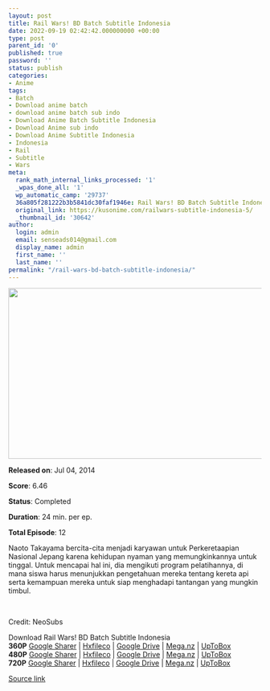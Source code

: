 ```yaml
---
layout: post
title: Rail Wars! BD Batch Subtitle Indonesia
date: 2022-09-19 02:42:42.000000000 +00:00
type: post
parent_id: '0'
published: true
password: ''
status: publish
categories:
- Anime
tags:
- Batch
- Download anime batch
- download anime batch sub indo
- Download Anime Batch Subtitle Indonesia
- Download Anime sub indo
- Download Anime Subtitle Indonesia
- Indonesia
- Rail
- Subtitle
- Wars
meta:
  rank_math_internal_links_processed: '1'
  _wpas_done_all: '1'
  wp_automatic_camp: '29737'
  36a805f281222b3b5841dc30faf1946e: Rail Wars! BD Batch Subtitle Indonesia
  original_link: https://kusonime.com/railwars-subtitle-indonesia-5/
  _thumbnail_id: '30642'
author:
  login: admin
  email: senseads014@gmail.com
  display_name: admin
  first_name: ''
  last_name: ''
permalink: "/rail-wars-bd-batch-subtitle-indonesia/"
---
```

<p><img width="604" height="340" src="{{ site.baseurl }}/assets/2022/09/Rail-Wars-604x340.png" class="attachment-thumb-large size-thumb-large wp-post-image" alt="" loading="lazy" title="Rail Wars! BD Batch Subtitle Indonesia" srcset="https://kusonime.com/wp-content/uploads/2017/05/Rail-Wars-604x340.png 604w, https://kusonime.com/wp-content/uploads/2017/05/Rail-Wars-300x169.png 300w, https://kusonime.com/wp-content/uploads/2017/05/Rail-Wars-768x432.png 768w, https://kusonime.com/wp-content/uploads/2017/05/Rail-Wars-1024x576.png 1024w, https://kusonime.com/wp-content/uploads/2017/05/Rail-Wars-520x293.png 520w, https://kusonime.com/wp-content/uploads/2017/05/Rail-Wars.png 1280w" sizes="(max-width: 604px) 100vw, 604px" />
<p><b>Released on</b>: Jul 04, 2014</p>
<p>
<p><b>Score</b>: 6.46</p>
<p>
<p><b>Status</b>: Completed</p>
<p>
<p><b>Duration</b>: 24 min. per ep.</p>
<p>
<p><b>Total Episode</b>: 12</p>
<p>
<p>Naoto Takayama bercita-cita menjadi karyawan untuk Perkeretaapian Nasional Jepang karena kehidupan nyaman yang memungkinkannya untuk tinggal. Untuk mencapai hal ini, dia mengikuti program pelatihannya, di mana siswa harus menunjukkan pengetahuan mereka tentang kereta api serta kemampuan mereka untuk siap menghadapi tantangan yang mungkin timbul.</p>
<p>
<p> </p>
<p>
<p>Credit: NeoSubs</p>
<p>
<div class="smokeddl">
<div class="smokettl">Download Rail Wars! BD Batch Subtitle Indonesia</div>
<div class="smokeurl"><strong>360P</strong> <a href="https://acefile.co/f/11019746/kusonime-rail_wars-bd-360p-rar" target="_blank" rel="noopener noreferrer">Google Sharer</a> | <a href="https://hxfile.co/6tx4o4nfkcmm" target="_blank" rel="noopener">Hxfileco</a> | <a href="https://drive.google.com/uc?export=download&amp;id=1Ku09WMaxKQAXG2uTtxqwgTTkpnA4DHDn" target="_blank" rel="noopener">Google Drive</a> | <a href="https://mega.nz/#!hfR1RACD!gD8Eb8MSnbKDKGIMDr1ULvailhgCAtgtrt0PdAY1YT0">Mega.nz</a> | <a href="https://uptobox.com/k5awiocp8oe6" target="_blank" rel="noopener noreferrer">UpToBox</a></div>
<div class="smokeurl"><strong>480P</strong> <a href="https://acefile.co/f/11019870/kuso-rail-wars-bd-480p-rar" target="_blank" rel="noopener noreferrer">Google Sharer</a> | <a href="https://hxfile.co/ehcnvymv0pge" target="_blank" rel="noopener">Hxfileco</a> | <a href="https://drive.google.com/uc?export=download&amp;id=1JOA2UtyEr7-6gSRJm0Hg98Wz5XUSUtWz" target="_blank" rel="noopener">Google Drive</a> | <a href="https://mega.nz/#!FrJGRCZR!Lju1TyDSK2sAeMmCf9DRH5BuZEIyxLa--WSHGKv_LdY">Mega.nz</a> | <a href="https://uptobox.com/hewe0n18uq7e" target="_blank" rel="noopener noreferrer">UpToBox</a></div>
<div class="smokeurl"><strong>720P</strong> <a href="https://acefile.co/f/11019873/kuso-rail-wars-bd-720p-rar" target="_blank" rel="noopener noreferrer">Google Sharer</a> | <a href="https://hxfile.co/peqw95l6i3iw" target="_blank" rel="noopener">Hxfileco</a> | <a href="https://drive.google.com/uc?export=download&amp;id=1NJtmCW_OToGO7-XOx5yGJO7B7oMHpWST" target="_blank" rel="noopener">Google Drive</a> | <a href="https://mega.nz/#!kmxHERrC!788QGLrp0ENYuzND0XpRoRc5E3i7EocKxnlBJurJAeI" target="_blank" rel="noopener noreferrer">Mega.nz</a> | <a href="https://uptobox.com/ndrgz0y3n2jn" target="_blank" rel="noopener noreferrer">UpToBox</a></div>
</div>
<p><a href="https://kusonime.com/railwars-subtitle-indonesia-5/">Source link </a></p>
